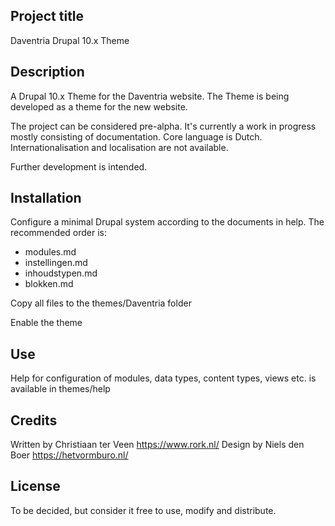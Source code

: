 ## Project title

Daventria Drupal 10.x Theme

## Description

A Drupal 10.x Theme for the Daventria website. The Theme is being developed as a theme for the new website.

The project can be considered pre-alpha. It's currently a work in progress mostly consisting of documentation. Core language is Dutch. Internationalisation and localisation are not available.

Further development is intended.

## Installation

Configure a minimal Drupal system according to the documents in help. The recommended order is:

- modules.md
- instellingen.md
- inhoudstypen.md
- blokken.md

Copy all files to the  themes/Daventria folder

Enable the theme

## Use

Help for configuration of modules, data types, content types, views etc. is available in themes/help

## Credits

Written by Christiaan ter Veen https://www.rork.nl/
Design by Niels den Boer https://hetvormburo.nl/

## License

To be decided, but consider it free to use, modify and distribute.
